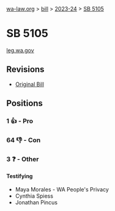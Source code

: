 [wa-law.org](/) > [bill](/bill/) > [2023-24](/bill/2023-24/) > [SB 5105](/bill/2023-24/sb/5105/)

# SB 5105
[leg.wa.gov](https://app.leg.wa.gov/billsummary?BillNumber=5105&Year=2023&Initiative=false)

## Revisions
* [Original Bill](1/)

## Positions
### 1 👍 - Pro

### 64 👎 - Con

### 3 ❓ - Other
#### Testifying
* Maya Morales - WA People's Privacy
* Cynthia Spiess
* Jonathan Pincus
